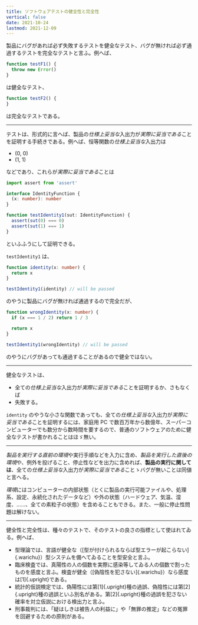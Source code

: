 ```yaml
---
title: ソフトウェアテストの健全性と完全性
vertical: false
date: 2021-10-24
lastmod: 2021-12-09
---
```


製品にバグがあれば必ず失敗するテストを健全なテスト、バグが無ければ必ず通過するテストを完全なテストと言ふ。例へば、

``` ts
function testF1() {
  throw new Error()
}
```

は健全なテスト、

``` ts
function testF2() {
}
```

は完全なテストである。

---

テストは、形式的に言へば、製品の<i>仕様上妥当な</i>入出力が<i>実際に妥当である</i>ことを証明する手続きである。例へば、恒等関数の<i>仕様上妥当な</i>入出力は

- (0, 0)
- (1, 1)

などであり、これらが<i>実際に妥当である</i>ことは

``` ts
import assert from 'assert'

interface IdentityFunction {
  (x: number): number
}

function testIdentity1(sut: IdentityFunction) {
  assert(sut(0) === 0)
  assert(sut(1) === 1)
}
```

といふふうにして証明できる。

`testIdentity1` は、

``` ts
function identity(x: number) {
  return x
}

testIdentity1(identity) // will be passed
```

のやうに製品にバグが無ければ通過するので完全だが、

``` ts
function wrongIdentity(x: number) {
  if (x === 1 / 2) return 1 / 3

  return x
}

testIdentity1(wrongIdentity) // will be passed
```

のやうにバグがあっても通過することがあるので健全ではない。

---

健全なテストは、

- 全ての<i>仕様上妥当な</i>入出力が<i>実際に妥当である</i>ことを証明するか、さもなくば
- 失敗する。

`identity` のやうな小さな関数であっても、全ての<i>仕様上妥当な</i>入出力が<i>実際に妥当である</i>ことを証明するには、家庭用 PC で数百万年から数億年、スーパーコンピューターでも数分から数時間を要するので、普通のソフトウェアのために健全なテストが書かれることはほゞ無い。

---

<i>製品を実行する直前の環境</i>や実行手順などを入力に含め、<i>製品を実行した直後の環境</i>や、例外を投げること、停止性などを出力に含めれば、<b>製品の実行に関しては</b>、全ての<i>仕様上妥当な</i>入出力が<i>実際に妥当である</i>ことゝバグが無いことは同値と言へる。

<i>環境</i>にはコンピューターの内部状態（とくに製品の実行可能ファイルや、処理系、設定、永続化されたデータなど）や外の状態（ハードウェア、気温、湿度、……、全ての素粒子の状態）を含めることもできる。また、一般に停止性問題は解けない。

---

健全性と完全性は、種々のテストで、そのテストの良さの指標として使はれてゐる。例へば、

- 型理論では、言語が健全な（[型が付けられるならば型エラーが起こらない]{.warichu}）型システムを備へてゐることを型安全と言ふ。
- 臨床検査では、真陽性の人の個数を実際に感染等してゐる人の個数で割ったものを感度と言ふ。検査が健全（[偽陰性を犯さない]{.warichu}）なら感度は[1]{.upright}である。
- 統計的仮説検定では、偽陽性には第[1]{.upright}種の過誤、偽陰性には第[2]{.upright}種の過誤といふ別名がある。第[2]{.upright}種の過誤を犯さない確率を対立仮説における検出力と言ふ。
- 刑事裁判には、「疑はしきは被告人の利益に」や「無罪の推定」などの冤罪を回避するための原則がある。
